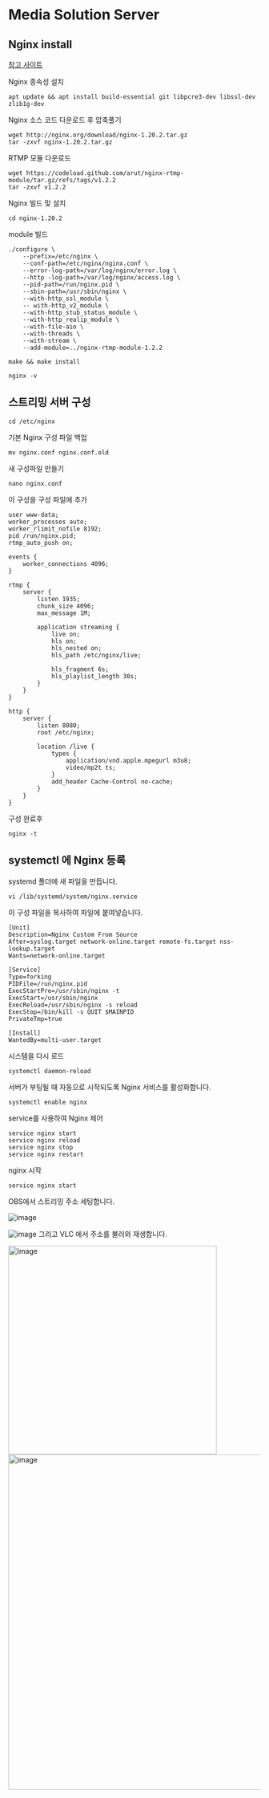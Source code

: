 # Media Solution Server

## Nginx install

[참고 사이트](https://facsiaginsa.com/nginx/adaptive-bitrate-streaming-server-nginx-ubuntu) </br>

Nginx 종속성 설치

```
apt update && apt install build-essential git libpcre3-dev libssl-dev zlib1g-dev
```

Nginx 소스 코드 다운로드 후 압축풀기

```
wget http://nginx.org/download/nginx-1.20.2.tar.gz
tar -zxvf nginx-1.20.2.tar.gz
```

RTMP 모듈 다운로드

```
wget https://codeload.github.com/arut/nginx-rtmp-module/tar.gz/refs/tags/v1.2.2
tar -zxvf v1.2.2
```

Nginx 빌드 및 설치

```
cd nginx-1.20.2
```

module 빌드
```
./configure \ 
    --prefix=/etc/nginx \ 
    --conf-path=/etc/nginx/nginx.conf \ 
    --error-log-path=/var/log/nginx/error.log \ 
    --http -log-path=/var/log/nginx/access.log \ 
    --pid-path=/run/nginx.pid \ 
    --sbin-path=/usr/sbin/nginx \ 
    --with-http_ssl_module \ 
    -- with-http_v2_module \ 
    --with-http_stub_status_module \ 
    --with-http_realip_module \ 
    --with-file-aio \ 
    --with-threads \ 
    --with-stream \
    --add-module=../nginx-rtmp-module-1.2.2
```

```
make && make install

nginx -v
```

## 스트리밍 서버 구성

```
cd /etc/nginx
```

기본 Nginx 구성 파일 백업
```
mv nginx.conf nginx.conf.old
```
새 구성파일 만들기
```
nano nginx.conf
```

이 구성을 구성 파일에 추가
```
user www-data;
worker_processes auto;
worker_rlimit_nofile 8192;
pid /run/nginx.pid;
rtmp_auto_push on;

events {
    worker_connections 4096;
}

rtmp {
    server {
        listen 1935;
        chunk_size 4096;
        max_message 1M;

        application streaming {
            live on;
            hls on;
            hls_nested on;
            hls_path /etc/nginx/live;

            hls_fragment 6s;
            hls_playlist_length 30s;
        }
    }
}

http {
    server {
        listen 8080;
        root /etc/nginx;

        location /live {
            types {
                application/vnd.apple.mpegurl m3u8;
                video/mp2t ts;
            }
            add_header Cache-Control no-cache;
        }
    }
}

```
구성 완료후 
```
nginx -t
```

## systemctl 에 Nginx 등록

systemd 폴더에 새 파일을 만듭니다.
```
vi /lib/systemd/system/nginx.service
```

이 구성 파일을 복사하여 파일에 붙여넣습니다.

```
[Unit]
Description=Nginx Custom From Source
After=syslog.target network-online.target remote-fs.target nss-lookup.target
Wants=network-online.target

[Service]
Type=forking
PIDFile=/run/nginx.pid
ExecStartPre=/usr/sbin/nginx -t
ExecStart=/usr/sbin/nginx
ExecReload=/usr/sbin/nginx -s reload
ExecStop=/bin/kill -s QUIT $MAINPID
PrivateTmp=true

[Install]
WantedBy=multi-user.target
```

시스템을 다시 로드
```
systemctl daemon-reload
```

서버가 부팅될 때 자동으로 시작되도록 Nginx 서비스를 활성화합니다.

```
systemctl enable nginx
```

service를 사용하여 Nginx 제어

```
service nginx start
service nginx reload
service nginx stop
service nginx restart
```

nginx 시작

```
service nginx start
```

OBS에서 스트리밍 주소 세팅합니다.

![image](https://user-images.githubusercontent.com/52357235/200564494-f640c991-d4a8-4eef-9941-c8c512bcd3a8.png)

![image](https://user-images.githubusercontent.com/52357235/200565056-19ad826e-9b5f-4055-8e66-1f81b266f1ce.png)
그리고 VLC 에서 주소를 불러와 재생합니다.

<img width="416" alt="image" src="https://user-images.githubusercontent.com/52357235/200564698-04cd99ac-f2a8-4124-8085-e9a7c26f262a.png">

<img width="668" alt="image" src="https://user-images.githubusercontent.com/52357235/200565018-aa2d3b87-641a-4322-ae4c-d652386e3a18.png">
